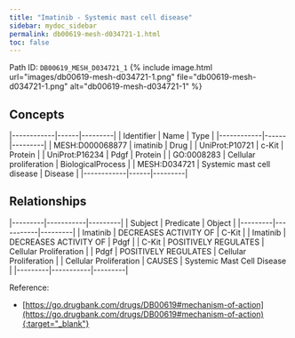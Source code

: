 ```yaml
---
title: "Imatinib - Systemic mast cell disease"
sidebar: mydoc_sidebar
permalink: db00619-mesh-d034721-1.html
toc: false 
---
```



Path ID: `DB00619_MESH_D034721_1`
{% include image.html url="images/db00619-mesh-d034721-1.png" file="db00619-mesh-d034721-1.png" alt="db00619-mesh-d034721-1" %}

## Concepts

|------------|------|---------|
| Identifier | Name | Type    |
|------------|------|---------|
| MESH:D000068877 | imatinib | Drug |
| UniProt:P10721 | c-Kit | Protein |
| UniProt:P16234 | Pdgf | Protein |
| GO:0008283 | Cellular proliferation | BiologicalProcess |
| MESH:D034721 | Systemic mast cell disease | Disease |
|------------|------|---------|

## Relationships

|---------|-----------|---------|
| Subject | Predicate | Object  |
|---------|-----------|---------|
| Imatinib | DECREASES ACTIVITY OF | C-Kit |
| Imatinib | DECREASES ACTIVITY OF | Pdgf |
| C-Kit | POSITIVELY REGULATES | Cellular Proliferation |
| Pdgf | POSITIVELY REGULATES | Cellular Proliferation |
| Cellular Proliferation | CAUSES | Systemic Mast Cell Disease |
|---------|-----------|---------|

Reference:
  - [https://go.drugbank.com/drugs/DB00619#mechanism-of-action](https://go.drugbank.com/drugs/DB00619#mechanism-of-action){:target="_blank"}
